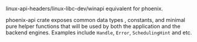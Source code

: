 linux-api-headers/linux-libc-dev/winapi equivalent for phoenix.

phoenix-api crate exposes common data types
, constants, and minimal pure helper functions that will be used by both
the application and the backend engines.  Examples include `Handle`,
`Error`, `SchedulingHint` and etc.

